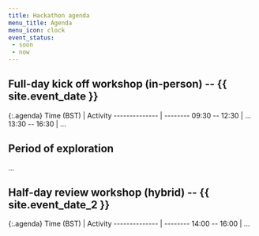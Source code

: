 ```yaml
---
title: Hackathon agenda
menu_title: Agenda
menu_icon: clock
event_status:
 - soon
 - now
---
```


## Full-day kick off workshop (in-person) -- {{ site.event_date }}

{:.agenda}
Time (BST)     | Activity
-------------- | --------
09:30 -- 12:30 | ...
13:30 -- 16:30 | ...

## Period of exploration

...

## Half-day review workshop (hybrid) -- {{ site.event_date_2 }}

{:.agenda}
Time (BST)     | Activity
-------------- | --------
14:00 -- 16:00 | ...
